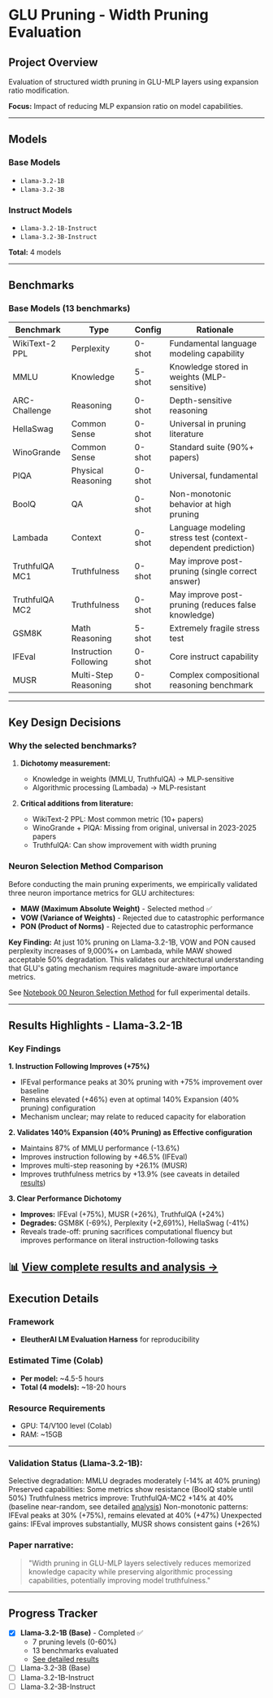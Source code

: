 # GLU Pruning - Width Pruning Evaluation

## Project Overview
Evaluation of structured width pruning in GLU-MLP layers using expansion ratio modification.

**Focus:** Impact of reducing MLP expansion ratio on model capabilities.

---

## Models

### Base Models
- `Llama-3.2-1B`
- `Llama-3.2-3B`

### Instruct Models
- `Llama-3.2-1B-Instruct`
- `Llama-3.2-3B-Instruct`

**Total:** 4 models

---

## Benchmarks

### Base Models (13 benchmarks)

| Benchmark | Type | Config | Rationale |
|----------|------|--------|-----------|
| WikiText-2 PPL | Perplexity | 0-shot | Fundamental language modeling capability |
| MMLU | Knowledge | 5-shot | Knowledge stored in weights (MLP-sensitive) |
| ARC-Challenge | Reasoning | 0-shot | Depth-sensitive reasoning |
| HellaSwag | Common Sense | 0-shot | Universal in pruning literature |
| WinoGrande | Common Sense | 0-shot | Standard suite (90%+ papers) |
| PIQA | Physical Reasoning | 0-shot | Universal, fundamental |
| BoolQ | QA | 0-shot | Non-monotonic behavior at high pruning |
| Lambada | Context | 0-shot | Language modeling stress test (context-dependent prediction) |
| TruthfulQA MC1 | Truthfulness | 0-shot | May improve post-pruning (single correct answer) |
| TruthfulQA MC2 | Truthfulness | 0-shot | May improve post-pruning (reduces false knowledge) |
| GSM8K | Math Reasoning | 5-shot | Extremely fragile stress test |
| IFEval | Instruction Following | 0-shot | Core instruct capability |
| MUSR | Multi-Step Reasoning | 0-shot | Complex compositional reasoning benchmark |


---

## Key Design Decisions

### Why the selected benchmarks?

1. **Dichotomy measurement:**
   - Knowledge in weights (MMLU, TruthfulQA) → MLP-sensitive
   - Algorithmic processing (Lambada) → MLP-resistant

2. **Critical additions from literature:**
   - WikiText-2 PPL: Most common metric (10+ papers)
   - WinoGrande + PIQA: Missing from original, universal in 2023-2025 papers
   - TruthfulQA: Can show improvement with width pruning

### Neuron Selection Method Comparison

Before conducting the main pruning experiments, we empirically validated three neuron importance metrics for GLU architectures:

- **MAW (Maximum Absolute Weight)** - Selected method ✅
- **VOW (Variance of Weights)** - Rejected due to catastrophic performance
- **PON (Product of Norms)** - Rejected due to catastrophic performance

**Key Finding:** At just 10% pruning on Llama-3.2-1B, VOW and PON caused perplexity increases of 9,000%+ on Lambada, while MAW showed acceptable 50% degradation. This validates our architectural understanding that GLU's gating mechanism requires magnitude-aware importance metrics.

See [Notebook 00 Neuron Selection Method](notebooks/00_Neuron_Selection_Method_Comparison.ipynb) for full experimental details.

---
## Results Highlights - Llama-3.2-1B

### Key Findings

**1. Instruction Following Improves (+75%)**
- IFEval performance peaks at 30% pruning with +75% improvement over baseline
- Remains elevated (+46%) even at optimal 140% Expansion (40% pruning) configuration
- Mechanism unclear; may relate to reduced capacity for elaboration

**2. Validates 140% Expansion (40% Pruning) as Effective configuration**
- Maintains 87% of MMLU performance (-13.6%)
- Improves instruction following by +46.5% (IFEval)
- Improves multi-step reasoning by +26.1% (MUSR)
- Improves truthfulness metrics by +13.9% (see caveats in detailed [results](results/))

**3. Clear Performance Dichotomy**
- **Improves:** IFEval (+75%), MUSR (+26%), TruthfulQA (+24%)
- **Degrades:** GSM8K (-69%), Perplexity (+2,691%), HellaSwag (-41%)
- Reveals trade-off: pruning sacrifices computational fluency but improves performance on literal instruction-following tasks

📊 **[View complete results and analysis →](results/)**
---

## Execution Details

### Framework
- **EleutherAI LM Evaluation Harness** for reproducibility

### Estimated Time (Colab)
- **Per model:** ~4.5-5 hours
- **Total (4 models):** ~18-20 hours

### Resource Requirements
- GPU: T4/V100 level (Colab)
- RAM: ~15GB

---

### Validation Status (Llama-3.2-1B):
Selective degradation: MMLU degrades moderately (-14% at 40% pruning)
Preserved capabilities: Some metrics show resistance (BoolQ stable until 50%)
Truthfulness metrics improve: TruthfulQA-MC2 +14% at 40% (baseline near-random, see detailed [analysis](results/))
Non-monotonic patterns: IFEval peaks at 30% (+75%), remains elevated at 40% (+47%)
Unexpected gains: IFEval improves substantially, MUSR shows consistent gains (+26%)

### Paper narrative:
> "Width pruning in GLU-MLP layers selectively reduces memorized knowledge capacity while preserving algorithmic processing capabilities, potentially improving model truthfulness."

---

## Progress Tracker

- [x] **Llama-3.2-1B (Base)** - Completed ✅ 
  - 7 pruning levels (0-60%)
  - 13 benchmarks evaluated
  - [See detailed results](results/)
- [ ] Llama-3.2-3B (Base)
- [ ] Llama-3.2-1B-Instruct
- [ ] Llama-3.2-3B-Instruct
